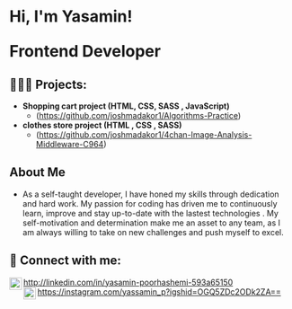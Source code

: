 <h1>Hi, I'm Yasamin! <br/> <p>Frontend Developer</p> </h1>

<h2>👩🏻‍💻 Projects:</h2>

- <b>Shopping cart project (HTML, CSS, SASS , JavaScript)</b>
  - (https://github.com/joshmadakor1/Algorithms-Practice)
- <b>clothes store project (HTML , CSS , SASS)</b>
  - (https://github.com/joshmadakor1/4chan-Image-Analysis-Middleware-C964) 


<h2>About Me</h2>

- As a self-taught developer, I have honed my skills through dedication and hard work. My passion for coding has driven me to continuously learn, improve and stay up-to-date with the lastest technologies . My self-motivation and determination make me an asset to any team, as I am always willing to take on new challenges and push myself to excel.

<h2> 🤳 Connect with me:</h2>

<img align="left" width="22px" src="https://cdn.jsdelivr.net/npm/simple-icons@v3/icons/linkedin.svg">http://linkedin.com/in/yasamin-poorhashemi-593a65150
<br> <img align="left" width="22px" src="https://cdn.jsdelivr.net/npm/simple-icons@v3/icons/instagram.svg"> https://instagram.com/yassamin_p?igshid=OGQ5ZDc2ODk2ZA==
